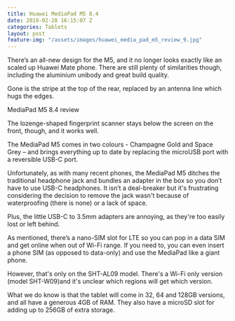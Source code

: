 ```yaml
---
title: Huawei MediaPad M5 8.4
date: 2019-02-28 16:15:07 Z
categories: Tablets
layout: post
feature-img: "/assets/images/huawei_media_pad_m5_review_9.jpg"
---
```


There’s an all-new design for the M5, and it no longer looks exactly like an scaled up Huawei Mate phone. There are still plenty of similarities though, including the aluminium unibody and great build quality.

Gone is the stripe at the top of the rear, replaced by an antenna line which hugs the edges.

MediaPad M5 8.4 review

The lozenge-shaped fingerprint scanner stays below the screen on the front, though, and it works well.

The MediaPad M5 comes in two colours - Champagne Gold and Space Grey – and brings everything up to date by replacing the microUSB port with a reversible USB-C port.

Unfortunately, as with many recent phones, the MediaPad M5 ditches the traditional headphone jack and bundles an adapter in the box so you don’t have to use USB-C headphones. It isn’t a deal-breaker but it's frustrating considering the decision to remove the jack wasn't because of waterproofing (there is none) or a lack of space.

Plus, the little USB-C to 3.5mm adapters are annoying, as they're too easily lost or left behind.

As mentioned, there’s a nano-SIM slot for LTE so you can pop in a data SIM and get online when out of Wi-Fi range. If you need to, you can even insert a phone SIM (as opposed to data-only) and use the MediaPad like a giant phone.

However, that's only on the SHT-AL09 model. There's a Wi-Fi only version (model SHT-W09)and it's unclear which regions will get which version.

What we do know is that the tablet will come in 32, 64 and 128GB versions, and all have a generous 4GB of RAM. They also have a microSD slot for adding up to 256GB of extra storage.